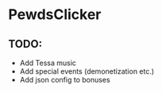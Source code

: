 # PewdsClicker

## TODO:

* Add Tessa music
* Add special events (demonetization etc.)
* Add json config to bonuses

